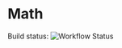 # Math

Build status: ![Workflow Status](https://github.com/jxz12/math/actions/workflows/main.yml/badge.svg)
